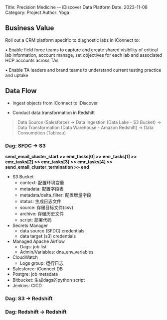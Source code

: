 Title: Precision Medicine -- iDiscover Data Platform
Date: 2023-11-08
Category: Project
Author: Yoga

## Business Value

Roll out a CRM platform specific to diagnostic labs in iConnect to:

• Enable field force teams to capture and create shared visibility of critical lab information, account manage, set objectives for each lab and associated HCP accounts across TAs

• Enable TA leaders and brand teams to understand current testing practice and uptake

## Data Flow

* Ingest objects from iConnect to iDiscover

* Conduct data transformation in Redshift

> Data Source (Salesforce) -> Data Ingestion (Data Lake - S3 Bucket) -> Data Transformation (Data Warehouse - Amazon Redshift) -> Data Consumption (Tableau)

### Dag: SFDC -> S3

**send_email_cluster_start >> emr_tasks[0] >> emr_tasks[1] >> emr_tasks[2] >> emr_tasks[3] >>  emr_tasks[4] >> send_email_cluster_termination >> end**

* S3 Bucket
    * context: 配置环境变量
    * metadata: 配置字段表
    * metadata/delta_filter: 配置增量字段
    * status: 生成日志文件
    * source: 存储目标文件(csv)
    * archive: 存储历史文件
    * script: 部署代码
* Secrets Manager
    * data source (SFDC) credentials
    * data target (s3) credentials
* Managed Apache Airflow
    * Dags: job list
    * Admin/Variables: dna_env_variables
* CloudWatch
    * Logs group: 运行日志
* Salesforce: iConnect DB
* Postgre: job metadata
* Bitbucket: 生成dags的python script
* Jenkins: CICD

### Dag: S3 -> Redshift

### Dag: Redshift -> Redshift